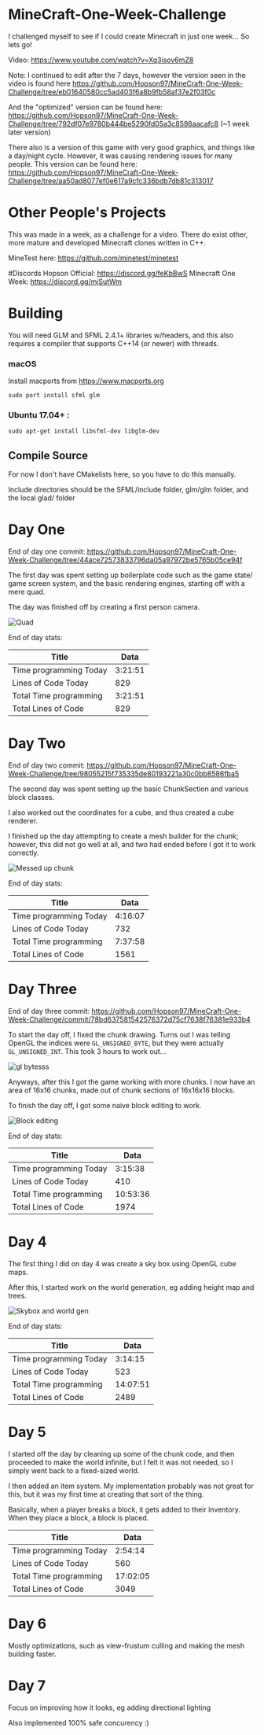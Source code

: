 # MineCraft-One-Week-Challenge

I challenged myself to see if I could create Minecraft in just one week... So lets go!

Video: https://www.youtube.com/watch?v=Xq3isov6mZ8

Note: I continued to edit after the 7 days, however the version seen in the video is found here https://github.com/Hopson97/MineCraft-One-Week-Challenge/tree/eb01640580cc5ad403f6a8b9fb58af37e2f03f0c

And the "optimized" version can be found here: https://github.com/Hopson97/MineCraft-One-Week-Challenge/tree/792df07e9780b444be5290fd05a3c8598aacafc8 (~1 week later version) 

There also is a version of this game with very good graphics, and things like a day/night cycle. However, it was causing rendering issues for many people. This version can be found here:
https://github.com/Hopson97/MineCraft-One-Week-Challenge/tree/aa50ad8077ef0e617a9cfc336bdb7db81c313017

# Other People's Projects

This was made in a week, as a challenge for a video. There do exist other, more mature and developed Minecraft clones written in C++.

MineTest here: https://github.com/minetest/minetest

#Discords
Hopson Official: https://discord.gg/feKbBwS
Minecraft One Week: https://discord.gg/mjSutWm

# Building

You will need GLM and SFML 2.4.1+ libraries w/headers, and this also requires a compiler that supports C++14 (or newer) with threads.

### macOS

Install macports from https://www.macports.org 

`sudo port install sfml glm`

### Ubuntu 17.04+ :

`sudo apt-get install libsfml-dev libglm-dev`


## Compile Source

For now I don't have CMakelists here, so you have to do this manually. 

Include directories should be the SFML/include folder, glm/glm folder, and the local glad/ folder



# Day One

End of day one commit: https://github.com/Hopson97/MineCraft-One-Week-Challenge/tree/44ace72573833796da05a97972be5765b05ce94f

The first day was spent setting up boilerplate code such as the game state/ game screen system, and the basic rendering engines, starting off with a mere quad.

The day was finished off by creating a first person camera.

![Quad](http://i.imgur.com/fJDgA2a.png)

End of day stats:

Title | Data
------------ | -------------
Time programming Today | 3:21:51
Lines of Code Today | 829
Total Time programming | 3:21:51
Total Lines of Code | 829

# Day Two

End of day two commit: https://github.com/Hopson97/MineCraft-One-Week-Challenge/tree/98055215f735335de80193221a30c0bb8586fba5

The second day was spent setting up the basic ChunkSection and various block classes.

I also worked out the coordinates for a cube, and thus created a cube renderer.

I finished up the day attempting to create a mesh builder for the chunk; however, this did not go well at all, and two had ended before I got it to work correctly.

![Messed up chunk](http://i.imgur.com/UsKHJrR.png)

End of day stats:

Title | Data
------------ | -------------
Time programming Today | 4:16:07
Lines of Code Today | 732
Total Time programming | 7:37:58
Total Lines of Code | 1561


# Day Three

End of day three commit: https://github.com/Hopson97/MineCraft-One-Week-Challenge/commit/78bd637581542576372d75cf7638f76381e933b4

To start the day off, I fixed the chunk drawing. Turns out I was telling OpenGL the indices were ```GL_UNSIGNED_BYTE```, but they were actually ```GL_UNSIGNED_INT```. This took 3 hours to work out...

![gl bytesss](http://i.imgur.com/PD44aRg.png)

Anyways, after this I got the game working with more chunks. I now have an area of 16x16 chunks, made out of chunk sections of 16x16x16 blocks.

To finish the day off, I got some naive block editing to work.

![Block editing](http://i.imgur.com/ilTJr8i.png)

End of day stats:

Title | Data
------------ | -------------
Time programming Today | 3:15:38
Lines of Code Today | 410
Total Time programming | 10:53:36
Total Lines of Code | 1974

# Day 4

The first thing I did on day 4 was create a sky box using OpenGL cube maps.

After this, I started work on the world generation, eg adding height map and trees.

![Skybox and world gen](http://i.imgur.com/mzUwqPo.png)

End of day stats:

Title | Data
------------ | -------------
Time programming Today | 3:14:15
Lines of Code Today | 523
Total Time programming | 14:07:51
Total Lines of Code | 2489

# Day 5

I started off the day by cleaning up some of the chunk code, and then proceeded to make the world infinite, but
I felt it was not needed, so I simply went back to a fixed-sized world.

I then added an item system. My implementation probably was not great for this, but it was my first time
at creating that sort of the thing.

Basically, when a player breaks a block, it gets added to their inventory. When they place a block, a block
is placed.

Title | Data
------------ | -------------
Time programming Today | 2:54:14
Lines of Code Today | 560
Total Time programming | 17:02:05
Total Lines of Code | 3049

# Day 6

Mostly optimizations, such as view-frustum culling and making the mesh building faster.

# Day 7 

Focus on improving how it looks, eg adding directional lighting

Also implemented 100% safe concurency :)
